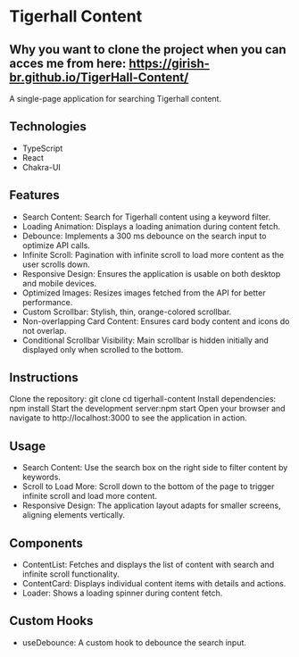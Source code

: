 # Tigerhall Content

## Why you want to clone the project when you can acces me from here: https://girish-br.github.io/TigerHall-Content/

A single-page application for searching Tigerhall content.

## Technologies

- TypeScript
- React
- Chakra-UI

## Features
- Search Content: Search for Tigerhall content using a keyword filter.
- Loading Animation: Displays a loading animation during content fetch.
- Debounce: Implements a 300 ms debounce on the search input to optimize API calls.
- Infinite Scroll: Pagination with infinite scroll to load more content as the user scrolls down.
- Responsive Design: Ensures the application is usable on both desktop and mobile devices.
- Optimized Images: Resizes images fetched from the API for better performance.
- Custom Scrollbar: Stylish, thin, orange-colored scrollbar.
- Non-overlapping Card Content: Ensures card body content and icons do not overlap.
- Conditional Scrollbar Visibility: Main scrollbar is hidden initially and displayed only when scrolled to the bottom.

## Instructions
Clone the repository:
git clone <repository-url>
cd tigerhall-content
Install dependencies: npm install
Start the development server:npm start
Open your browser and navigate to http://localhost:3000 to see the application in action.

## Usage
- Search Content: Use the search box on the right side to filter content by keywords.
- Scroll to Load More: Scroll down to the bottom of the page to trigger infinite scroll and load more content.
- Responsive Design: The application layout adapts for smaller screens, aligning elements vertically.
## Components
- ContentList: Fetches and displays the list of content with search and infinite scroll functionality.
- ContentCard: Displays individual content items with details and actions.
- Loader: Shows a loading spinner during content fetch.
## Custom Hooks
- useDebounce: A custom hook to debounce the search input.

